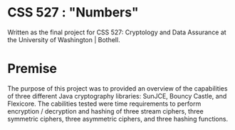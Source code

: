 # CSS 527 : "Numbers"
Written as the final project for CSS 527: Cryptology and Data Assurance at the University of Washington | Bothell.

# Premise
The purpose of this project was to provided an overview of the capabilities of three different Java cryptography libraries: SunJCE, Bouncy Castle, and Flexicore.  The cabilities tested were time requirements to perform encryption / decryption and hashing of three stream ciphers, three symmetric ciphers, three asymmetric ciphers, and three hashing functions.
